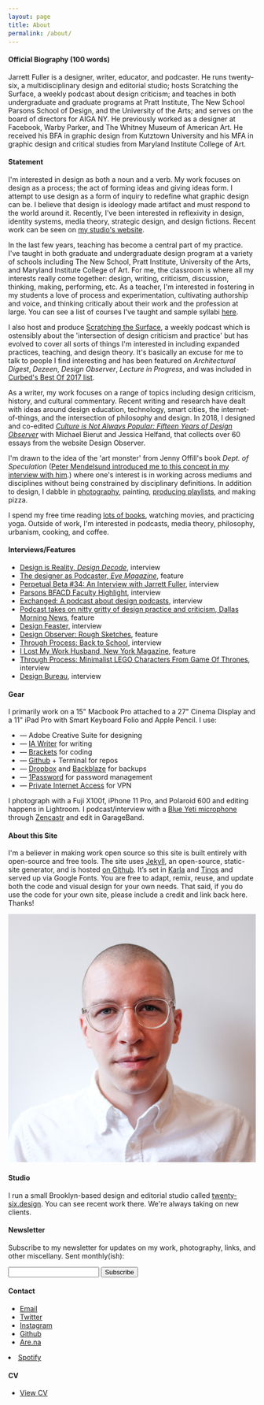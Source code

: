 ```yaml
---
layout: page
title: About
permalink: /about/
---
```


<!--<img class="img-hero" src="/images/portrait.jpg"/>-->

<div class="profile">
<div class="text">

<div class="profile_section">
<h4>Official Biography (100 words)</h4>
<article><p>Jarrett Fuller is a designer, writer, educator, and podcaster. He runs twenty-six, a multidisciplinary design and editorial studio; hosts Scratching the Surface, a weekly podcast about design criticism; and teaches in both undergraduate and graduate programs at Pratt Institute, The New School Parsons School of Design, and the University of the Arts; and serves on the board of directors for AIGA NY. He previously worked as a designer at Facebook, Warby Parker, and The Whitney Museum of American Art. He received his BFA in graphic design from Kutztown University and his MFA in graphic design and critical studies from Maryland Institute College of Art.</p>
</article>
</div>

<div class="profile_section">
<h4>Statement</h4>
<article><p>I'm interested in design as both a noun and a verb. My work focuses on design as a process; the act of forming ideas and giving ideas form. I attempt to use design as a form of inquiry to redefine what graphic design can be. I believe that design is ideology made artifact and must respond to the world around it. Recently, I've been interested in reflexivity in design, identity systems, media theory, strategic design, and design fictions. Recent work can be seen on <a href="http://www.twenty-six.design">my studio's website</a>.</p>

<p>In the last few years, teaching has become a central part of my practice. I've taught in both graduate and undergraduate design program at a variety of schools including The New School, Pratt Institute, University of the Arts, and Maryland Institute College of Art. For me, the classroom is where all my interests really come together: design, writing, criticism, discussion, thinking, making, performing, etc. As a teacher, I'm interested in fostering in my students a love of process and experimentation, cultivating authorship and voice, and thinking critically about their work and the profession at large. You can see a list of courses I've taught and sample syllabi <a href="http://www.jarrettfuller.com/teaching">here</a>.</p>

<p>I also host and produce <a href="http://www.scratchingthesurface.fm">Scratching the Surface</a>, a weekly podcast which is ostensibly about the 'intersection of design criticism and practice' but has evolved to cover all sorts of things I'm interested in including expanded practices, teaching, and design theory. It's basically an excuse for me to talk to people I find interesting and has been featured on <i>Architectural Digest</i>, <i>Dezeen</i>, <i>Design Observer</i>, <i>Lecture in Progress</i>, and was included in <a href="https://www.curbed.com/2017/12/18/16778058/architecture-awards-2017">Curbed's Best Of 2017 list</a>.</p>

<p>As a writer, my work focuses on a range of topics including design criticism, history, and cultural commentary. Recent writing and research have dealt with ideas around design education, technology, smart cities, the internet-of-things, and the intersection of philosophy and design. In 2018, I designed and co-edited <a href="https://amzn.to/2O3bDmU"><i>Culture is Not Always Popular: Fifteen Years of Design Observer</i></a> with Michael Bierut and Jessica Helfand, that collects over 60 essays from the website Design Observer.</p>

<p>I'm drawn to the idea of the 'art monster' from Jenny Offill's book <i>Dept. of Speculation</i> (<a href="http://scratchingthesurface.fm/post/173503530035/74-peter-mendelsund">Peter Mendelsund introduced me to this concept in my interview with him</a>.) where one's interest is in working across mediums and disciplines without being constrained by disciplinary definitions. In addition to design, I dabble in <a href="http://www.instagram.com/jarrettfuller">photography</a>, painting, <a href="http://www.jarrettfuller.com/playlists">producing playlists</a>, and making pizza.</p>

<p>I spend my free time reading <a href="http://jarrettslibrary.tumblr.com">lots of books</a>, watching movies, and practicing yoga. Outside of work, I'm interested in podcasts, media theory, philosophy, urbanism, cooking, and coffee.</p>
</article>
</div>

<div class="profile_section">
            <h4>Interviews/Features</h4>
            <article><ul>
                <li><a href="http://designdecode.org/article.php?p=jarrett-fuller">Design is Reality, <i>Design Decode</i></a>, interview</li>
                <li><a href="http://www.eyemagazine.com/feature/article/the-designer-as-podcaster">The designer as Podcaster, <i>Eye Magazine</i></a>, feature</li>
                <li><a href="http://perpetualbeta.vcfa.edu/2018/02/05/huh-34-an-interview-with-jarrett-fuller/">Perpetual Beta #34: An Interview with Jarrett Fuller</a>, interview</li>
                <li><a href="http://amt.parsons.edu/blog/bfacd-faculty-highlight-jarrett-fuller/">Parsons BFACD Faculty Highlight</a>, interview</li>
            <li><a href="https://soundcloud.com/user-54181376/jarrettfuller">Exchanged: A podcast about design podcasts</a>, interview</li>
            <li><a href="https://www.dallasnews.com/arts/architecture/2017/08/26/podcast-takes-nitty-gritty-design-practice-criticism">Podcast takes on nitty gritty of design practice and criticism, Dallas Morning News</a>, feature</li>
            <li><a href="http://designfeaster.blogspot.com/2017/03/jarrett-fuller-side-projects.html">Design Feaster,</a> interview</li>
            <li><a href="http://designobserver.com/feature/rough-sketches/39367/">Design Observer: Rough Sketches</A>, feature</li>
<li><a href="http://throughprocess.com/archive/2015/12/10/">Through Process: Back to School</a>, interview</li>
<li><a href="http://nymag.com/thecut/2014/11/I-lost-my-work-husband.html">I Lost My Work Husband, New York Magazine</a>, feature</li>
<li><a href="http://throughprocess.com/archive/2014/06/16/">Through Process: Minimalist LEGO Characters From Game Of Thrones</A>, interview</li>
<li><a href="http://www.wearedesignbureau.com/projects/dialogue-jarrett-fuller/">Design Bureau</A>, interview</li>
</ul>
</article>
            </div>

<div class="profile_section">
            <h4>Gear</h4>
            <article>
                <p>I primarily work on a 15" Macbook Pro attached to a 27" Cinema Display and a 11" iPad Pro with Smart Keyboard Folio and Apple Pencil. I use:</p>
<ul>
            <li>— Adobe Creative Suite for designing</li>
    <li>— <a href="https://ia.net/writer">IA Writer</a> for writing</li>
                <li>— <a href="http://brackets.io">Brackets</a> for coding</li>
                <li>— <a href="https://github.com">Github</a> + Terminal for repos</li>
                <li>— <a href="https://www.dropbox.com/">Dropbox</a> and <a href="https://www.backblaze.com">Backblaze</a> for backups</li>
                <li>— <a href="https://1password.com">1Password</a> for password management</li>
                <li>— <a href="https://www.privateinternetaccess.com">Private Internet Access</a> for VPN</li>
                </ul>

<p></p>
<p>I photograph with a Fuji X100f, iPhone 11 Pro, and Polaroid 600 and editing happens in Lightroom. I podcast/interview with a <a href="https://amzn.to/2zuNp0j">Blue Yeti microphone</a> through <a href="https://zencastr.com">Zencastr</a> and edit in GarageBand. </p>

</article>


</div>

<div class="profile_section">
            <h4>About this Site</h4>
            <article>
                <p>I'm a believer in making work open source so this site is built entirely with open-source and free tools. The site uses <a href="https://jekyllrb.com">Jekyll</a>, an open-source, static-site generator, and is hosted <a href="https://github.com/jarrettfuller/jarrettfuller.github.io">on Github</a>. It’s set in <a href="https://fonts.google.com/specimen/Karla">Karla</a> and <a href="https://fonts.google.com/specimen/Tinos">Tinos</a> and served up via Google Fonts. You are free to adapt, remix, reuse, and update both the code and visual design for your own needs. That said, if you do use the code for your own site, please include a credit and link back here. Thanks!</p>

</article>


</div>

</div>

<sidebar>
        <img src="/images/jf-portrait-2019.jpg" class="portrait">

<h4>Studio</h4>
                <p>I run a small Brooklyn-based design and editorial studio called <a href="http://twenty-six.design">twenty-six.design</a>. You can see recent work there. We're always taking on new clients.
                    </p>

<h4>Newsletter</h4>
<p>Subscribe to my newsletter for updates on my work, photography, links, and other miscellany. Sent monthly(ish):</p>

<form
  action="https://buttondown.email/api/emails/embed-subscribe/jarrettfuller"
  method="post"
  target="popupwindow"
  onsubmit="window.open('https://buttondown.email/jarrettfuller', 'popupwindow')"
  class="embeddable-buttondown-form"
>
  <input type="email" name="email" id="bd-email">
  <input type="hidden" value="1" name="embed">
  <input type="submit" value="Subscribe">
  <p>
  </p>
</form>
        <h4>Contact</h4>
                <p><ul>
                    <li><a href="mailto:jarrettfuller@gmail.com">Email</a></li>
                    <li><a href="http://www.twitter.com/jarrettfuller">Twitter</a></li>
                    <li><a href="http://www.instagram.com/jarrettfuller">Instagram</a></li>
                    <li><a href="https://github.com/jarrettfuller">Github</a></li><li><a href="https://are.na/jarrett-fuller">Are.na</a></li></ul>
<!--                                        <li><a href="https://www.flickr.com/photos/jarrettfuller/">Flickr</a></li>-->
                    <li><a href="https://open.spotify.com/user/jarrettfuller">Spotify</a></li>
                    </p>


<h4>CV</h4>
                <p><ul>
                    <li><a href="https://docs.google.com/document/d/1ZYmCwEPwgzn7XtCpVJmmxTG15Z5Ws38lkGUUVfoHmPo/edit?usp=sharing">View CV</a></li>
                    </ul>
                </p>
        </sidebar>


<!--
### More Information



### Contact

[email@domain.com](mailto:email@domain.com)-->
